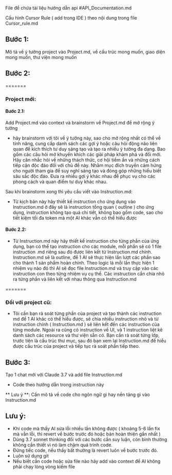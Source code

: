 File để chứa tài liệu hướng dẫn api
#API_Documentation.md 

Cấu hình Cursor Rule ( add trong IDE ) theo nội dung trong file Cursor_rule.md

## Bước 1: 
Mô tả về ý tưởng project vào Project.md, về cấu trúc mong muốn, giao diện mong muốn, thư viện mong muốn

## Bước 2: 
=======
### Project mới: 
#### Bước 2.1:
Add Project.md vào context và brainstorm về Project.md để mở rộng ý tưởng
- hãy brainstorm với tôi về ý tưởng này, sao cho mở rộng nhất có thể về tính năng, cung cấp danh sách các gợi ý hoặc câu hỏi động não liên quan để kích thích tư duy sáng tạo và tạo ra nhiều ý tưởng đa dạng. Bao gồm các câu hỏi mở khuyến khích các giải pháp khám phá và đổi mới. Hãy cân nhắc hỏi về những thách thức, cơ hội tiềm ẩn và những cách tiếp cận độc đáo đối với chủ đề này. Nhằm mục đích truyền cảm hứng cho người tham gia để suy nghĩ sáng tạo và đóng góp những hiểu biết sâu sắc độc đáo. Đưa ra nhiều gợi ý khác nhau để phục vụ cho các phong cách và quan điểm tư duy khác nhau.

Sau khi brainstorm xong thì yêu cầu viết vào Instruction.md:
- Từ kịch bản này hãy thiết kế instruction cho ứng dụng vào Instruction.md ở đây sẽ là instruction tổng quan ( outline ) cho ứng dụng, instruction không tạo quá chi tiết, không bao gồm code, sao cho tiết kiệm tối đa token mà một AI khác vẫn có thể hiểu được

#### Bước 2.2:
- Từ Instruction.md này hãy thiết kế instruction cho từng phần của ứng dụng, bạn có thể tạo instruction cho các module, mỗi phần sẽ có 1 file instruction .md riêng sau đó được liên kết từ Instruction.md chính. Instruction.md sẽ là outline, để 1 AI sẽ thực hiện lần lượt các phần sao cho thành 1 sản phẩm hoàn chỉnh. Theo logic là mỗi lần thực hiện 1 nhiệm vụ nào đó thì AI sẽ đọc file Instruction.md và truy cập vào các instruction con theo từng nhiệm vụ cụ thể. Các instruction cần chia nhỏ ra từng phần và liên kết với nhau thông qua Instruction.md

=======
### Đối với project cũ:
- Tôi cần bạn rà soát từng phần của project và tạo thành các instruction md để 1 AI khác có thể hiểu được, sẽ chia nhiều instruction nhỏ và từ instruction chính ( Instruction.md ) sẽ liên kết đến các instruction của từng module. Ngoài ra cũng có instruction về UI, và 1 instruction liệt kê danh sách các resource và thư viện sẵn có. Bạn cần rà soát từng lớp, trước tiên là cấu trúc thư mục, sau đó bạn xem lại Instruction.md để hiểu được cấu trúc của project và tiếp tục rà soát phần tiếp theo.

## Bước 3:
Tạo 1 chat mới với Claude 3.7 và add file Instruction.md 
- Code theo hướng dẫn trong instruction này

** Lưu ý **: Cần mô tả về code cho ngôn ngữ gì hay nền tảng gì vào Instruction.md

## Lưu ý:
- Khi code mà thấy AI sửa lỗi nhiều lần không được ( khoảng 5-6 lần fix mà vẫn lỗi, thì revert về bước trước đó hoặc bản hoàn thiện gần nhất )
- Dùng 3.7 sonnet thinking đối với các bước cần suy luận, còn bình thường không cần thiết vì nó làm chậm quá trình code.
- Đừng tiếc code, nếu thấy bất thường là revert luôn về bước trước đó.
- Luôn sử dụng git
- Nếu biết cần code hoặc sửa file nào hãy add vào context để AI không phải chạy lòng vòng kiếm file